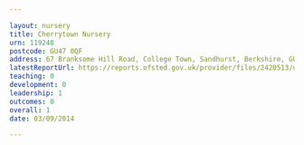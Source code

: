 ```yaml
---

layout: nursery
title: Cherrytown Nursery
urn: 119248
postcode: GU47 0QF
address: 67 Branksome Hill Road, College Town, Sandhurst, Berkshire, GU47 0QF
latestReportUrl: https://reports.ofsted.gov.uk/provider/files/2420513/urn/119248.pdf
teaching: 0
development: 0
leadership: 1
outcomes: 0
overall: 1
date: 03/09/2014

---
```

